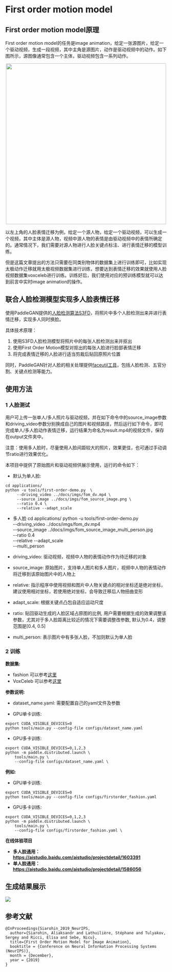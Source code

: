 # First order motion model

## First order motion model原理

First order motion model的任务是image animation，给定一张源图片，给定一个驱动视频，生成一段视频，其中主角是源图片，动作是驱动视频中的动作。如下图所示，源图像通常包含一个主体，驱动视频包含一系列动作。

<div align="center">
  <img src="../../imgs/fom_demo.png" width="500"/>
</div>

以左上角的人脸表情迁移为例，给定一个源人物，给定一个驱动视频，可以生成一个视频，其中主体是源人物，视频中源人物的表情是由驱动视频中的表情所确定的。通常情况下，我们需要对源人物进行人脸关键点标注、进行表情迁移的模型训练。

但是这篇文章提出的方法只需要在同类别物体的数据集上进行训练即可，比如实现太极动作迁移就用太极视频数据集进行训练，想要达到表情迁移的效果就使用人脸视频数据集voxceleb进行训练。训练好后，我们使用对应的预训练模型就可以达到前言中实时image animation的操作。

## 联合人脸检测模型实现多人脸表情迁移

使用PaddleGAN提供的[人脸检测算法S3FD](https://github.com/PaddlePaddle/PaddleGAN/tree/develop/ppgan/faceutils/face_detection/detection)，将照片中多个人脸检测出来并进行表情迁移，实现多人同时换脸。

具体技术原理：

1. 使用S3FD人脸检测模型将照片中的每张人脸检测出来并抠出
2. 使用First Order Motion模型对抠出的每张人脸进行脸部表情迁移
3. 将完成表情迁移的人脸进行适当剪裁后贴回原照片位置

同时，PaddleGAN针对人脸的相关处理提供[faceutil工具](https://github.com/PaddlePaddle/PaddleGAN/tree/develop/ppgan/faceutils)，包括人脸检测、五官分割、关键点检测等能力。

## 使用方法
### 1 人脸测试
用户可上传一张单人/多人照片与驱动视频，并在如下命令中的source_image参数和driving_video参数分别换成自己的图片和视频路径，然后运行如下命令，即可完成单人/多人脸动作表情迁移，运行结果为命名为result.mp4的视频文件，保存在output文件夹中。

注意：使用多人脸时，尽量使用人脸间距较大的照片，效果更佳，也可通过手动调节ratio进行效果优化。

本项目中提供了原始图片和驱动视频供展示使用，运行的命令如下：

- 默认为单人脸:
```
cd applications/
python -u tools/first-order-demo.py  \
     --driving_video ../docs/imgs/fom_dv.mp4 \
     --source_image ../docs/imgs/fom_source_image.png \
     --ratio 0.4 \
     --relative --adapt_scale
```
- 多人脸
cd applications/
python -u tools/first-order-demo.py  \
     --driving_video ../docs/imgs/fom_dv.mp4 \
     --source_image ../docs/imgs/fom_source_image_multi_person.jpg \
     --ratio 0.4 \
     --relative --adapt_scale \
     --multi_person

- driving_video: 驱动视频，视频中人物的表情动作作为待迁移的对象
- source_image: 原始图片，支持单人图片和多人图片，视频中人物的表情动作将迁移到该原始图片中的人物上
- relative: 指示程序中使用视频和图片中人物关键点的相对坐标还是绝对坐标，建议使用相对坐标，若使用绝对坐标，会导致迁移后人物扭曲变形
- adapt_scale: 根据关键点凸包自适应运动尺度
- ratio: 贴回驱动生成的人脸区域占原图的比例, 用户需要根据生成的效果调整该参数，尤其对于多人脸距离比较近的情况下需要调整改参数, 默认为0.4，调整范围是[0.4, 0.5]
- multi_person: 表示图片中有多张人脸，不加则默认为单人脸

### 2 训练
**数据集:**
- fashion 可以参考[这里](https://vision.cs.ubc.ca/datasets/fashion/)
- VoxCeleb 可以参考[这里](https://github.com/AliaksandrSiarohin/video-preprocessing)

**参数说明:**
- dataset_name.yaml: 需要配置自己的yaml文件及参数

- GPU单卡训练:
```
export CUDA_VISIBLE_DEVICES=0
python tools/main.py --config-file configs/dataset_name.yaml
```
- GPU多卡训练:
```
export CUDA_VISIBLE_DEVICES=0,1,2,3
python -m paddle.distributed.launch \
    tools/main.py \
    --config-file configs/dataset_name.yaml \

```

**例如:**
- GPU单卡训练:
```
export CUDA_VISIBLE_DEVICES=0
python tools/main.py --config-file configs/firstorder_fashion.yaml
```
- GPU多卡训练:
```
export CUDA_VISIBLE_DEVICES=0,1,2,3
python -m paddle.distributed.launch \
    tools/main.py \
    --config-file configs/firstorder_fashion.yaml \
```

**在线体验项目**

* **多人脸通用：https://aistudio.baidu.com/aistudio/projectdetail/1603391**
* **单人脸通用：https://aistudio.baidu.com/aistudio/projectdetail/1586056**

## 生成结果展示

![](../../imgs/first_order.gif)


## 参考文献

```
@InProceedings{Siarohin_2019_NeurIPS,
  author={Siarohin, Aliaksandr and Lathuilière, Stéphane and Tulyakov, Sergey and Ricci, Elisa and Sebe, Nicu},
  title={First Order Motion Model for Image Animation},
  booktitle = {Conference on Neural Information Processing Systems (NeurIPS)},
  month = {December},
  year = {2019}
}

```
